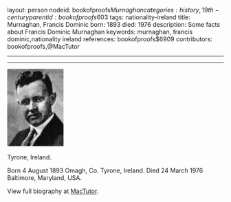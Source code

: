 layout: person
nodeid: bookofproofs$Murnaghan
categories: history,19th-century
parentid: bookofproofs$603
tags: nationality-ireland
title: Murnaghan, Francis Dominic
born: 1893
died: 1976
description: Some facts about Francis Dominic Murnaghan
keywords: murnaghan, francis dominic,nationality ireland
references: bookofproofs$6909
contributors: bookofproofs,@MacTutor

---


---

![Murnaghan.jpg](https://github.com/bookofproofs/bookofproofs.github.io/blob/main/_sources/_assets/images/portraits/Murnaghan.jpg?raw=true)

Tyrone, Ireland.

Born 4 August 1893 Omagh, Co. Tyrone, Ireland. Died 24 March 1976 Baltimore, Maryland, USA.


View full biography at [MacTutor](https://mathshistory.st-andrews.ac.uk/Biographies/Murnaghan/).